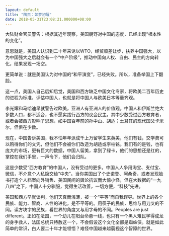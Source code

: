 ```yaml
---
layout: default
title: "陶杰：如梦初醒"
date: 2018-05-31T23:08:21.000000+08:00
---
```


大陆财金官员警告：根据其近年观察，美国朝野对中国的态度，已经出现“根本性的变化”。

意思就是，美国人认识到二十年来诱以WTO，经贸顺差让步，扶养中国强大，以为中国强大之后就会有一个“中产阶级”，推动中国向人权、自由、民主的方向转化，结果发现一场空。

更简单说：就是美国认为对中国的“和平演变”，已经失败。所以，准备举国上下翻脸。

这一点，美国人自己后知后觉，美国和西方缺乏中国文化专家，将欧美二百年历史的进程为标准，评估中国人，也就是将中国人与欧美日本等量齐观。

李光耀和马哈迪早就警告过欧美，亚洲人有亚洲人的价值观。中国人和伊斯兰绝大多数人口，都不适合，也不愿实践行西方的议会民主。其中少数受过西方教育者，或者会被西方影响了思想，如中国百年前的孙中山、胡适；土耳其的现代国父卡米尔，但俱在少数。

现在，中国告诉美国，我不怕年年派成千上万留学生来英美，他们有钱，交学费可以购得你们的文凭，但他们不会被你们改造为胡适或李柱铭。我们有的是钱，也有庞大的市场，更有巨大的数据，中国人留美，拿到了绿卡，他们的思想还是红的，掌控在我们手里，一声令下，他们会归队。

这是少数受“西方教育”的中国人，没有受过的更多。中国人人争用淘宝、支付宝、微信，不介意个人私隐交给“中央”。当你美国出了个史诺登、阿桑奇，或者发现脸书打造个人档案向外销售、美国民间的舆论抗议而大惊小怪，但在大数据的“一九八四”之下，中国人十分驯服，觉得生活改善，一切方便，“科技”先进。

美国和西方早就谈判，他们天真而浅薄，被一个“平等”而自我误导。世界上的各个民族、能力、智商、人性的进化，是不平等的。用筷子的民族，思维与用刀叉的不同。读方块字的民族，看世界的角度又与用字母的不同。Peoples are just different。正如在法国，一个幼儿在阳台命悬一线，也只有一个黑人难民学得成龙的身手救人，法国总统只特赦这一个，不会假设这个文化全部是蜘蛛侠。就是如此简单的常识，白人要二十年才能领悟？难怪中国越来越藐视这个智障的世界。

